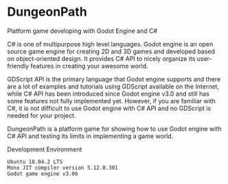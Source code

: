 # DungeonPath
Platform game developing with Godot Engine and C# 

C# is one of multipurpose high level languages. Godot engine is an open source game engine for creating 2D and 3D games and developed based on object-oriented design. It provides C# API to nicely organize its user-friendly features in creating your awesome world.

GDScript API is the primary language that Godot engine supports and there are a lot of examples and tutorials using GDScript available on the Internet, while C# API has been introduced since Godot engine v3.0 and still has some features not fully implemented yet. However, if you are familiar with C#, it is not difficult to use Godot engine with C# API and no GDScript is needed for your project.

DungeonPath is a platform game for showing how to use Godot engine with C# API and testing its limits in implementing a game world.

Development Environment

	Ubuntu 18.04.2 LTS
	Mono JIT compiler version 5.12.0.301
	Godot game engine v3.06

